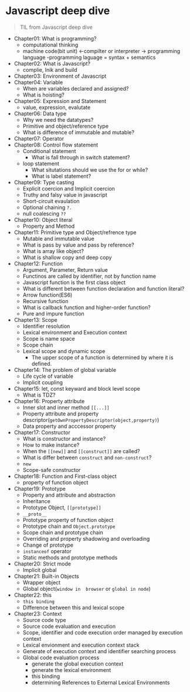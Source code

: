 # Javascript deep dive
> TIL from Javascript deep dive

- Chapter01: What is programming?
  - computational thinking
  - machine code(bit unit) <-compilter or interpreter -> programming language
  -programming laguage = syntax + semantics
- Chapter02: What is Javascript?
  - complie, lnik and build
- Chapter03: Environment of Javascript
- Chapter04: Variable
  - When are variables declared and assigned?
  - What is hoisting?
- Chapter05: Expression and Statement
  - value, expression, evalutate
- Chapter06: Data type
  - Why we need the datatypes?
  - Primitive and object/reference type
  - What is difference of immutable and mutable?
- Chapter07: Operator
- Chapter08: Control flow statement
  - Conditional statement
    - What is fall through in switch statement?
  - loop statement
    - What situtations should we use the for or while?
    - What is label statement?
- Chapter09: Type casting
  - Explicit coercion and Implicit coercion
  - Truthy and falsy value in javascript
  - Short-circuit evaulation
  - Optional chaining `?.`
  - null coalescing `??`
- Chapter10: Object literal
  - Property and Method
- Chapter11: Primitive type and Object/refrence type
  - Mutable and immutable value
  - What is pass by value and pass by reference?
  - What is array like object?
  - What is shallow copy and deep copy
- Chapter12: Function
  - Argument, Parameter, Return value
  - Functinos are called by identifier, not by function name
  - Javascript function is the first class object
  - What is different between function declaration and function literal?
  - Arrow function(ES6)
  - Recursive function
  - What is callback function and higher-order function?
  - Pure and impure function
- Chapter13: Scope
  - Identifier resolution
  - Lexical environment and Execution context
  - Scope is name space
  - Scope chain
  - Lexical scope and dynamic scope
    - The upper scope of a function is determined by where it is defined.
- Chapter14: The problem of global variable
  - Life cycle of variable
  - Implicit coupling
- Chapter15: let, const keyward and block level scope
  - What is TDZ?
- Chapter16: Property attribute
  - Inner slot and inner method `[[...]]`
  - Property attribute and property descriptor(`getOwnPropertyDescriptor(object,property)`)
  - Data property and acccessor property
- Chapter17: Constructor
  - What is constructor and instance?
  - How to make instance?
  - When the `[[new]]` and `[[construct]]` are called?
  - What is differ between `construct` and `non-construct`?
  - `new`
  - Scope-safe constructor
- Chapter18: Function and First-class object
  - property of function object
- Chapter19: Prototype
  - Property and attribute and abstraction
  - Inheritance
  - Prototype Object, `[[prototype]]`
  - `__proto__`
  - Prototype property of function object
  - Prototype chain and `Object.prototype`
  - Scope chain and prototype chain
  - Overriding and property shadowing and overloading
  - Change of prototype
  - `instanceof` operator
  - Static methods and prototype methods
- Chapter20: Strict mode
  - Implicit global
- Chapter21: Built-in Objects
  - Wrapper object
  - Global object(`window in  browser` or `global in node`)
- Chapter22: this
  - `this binding`
  - Difference between this and lexical scope
- Chapter23: Context
  - Source code type
  - Source code evaluation and execution
  - Scope, identifier and code execution order managed by execution context
  - Lexical envionment and execution context stack
  - Generate of execution context and identifier searching process
  - Global code evaluation process
    - generate the global execution context
    - generate the lexical environment
    - this binding
    - determining References to External Lexical Environments